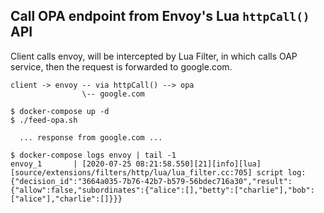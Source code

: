## Call OPA endpoint from Envoy's Lua `httpCall()` API

Client calls envoy, will be intercepted by Lua Filter, in which calls OAP service, then the request
is forwarded to google.com.

```
client -> envoy -- via httpCall() --> opa
                \-- google.com
```

```
$ docker-compose up -d
$ ./feed-opa.sh

  ... response from google.com ...

$ docker-compose logs envoy | tail -1
envoy_1       | [2020-07-25 08:21:58.550][21][info][lua] [source/extensions/filters/http/lua/lua_filter.cc:705] script log: {"decision_id":"3664a035-7b76-42b7-b579-56bdec716a30","result":{"allow":false,"subordinates":{"alice":[],"betty":["charlie"],"bob":["alice"],"charlie":[]}}}
```
